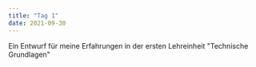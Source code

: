 ```yaml
---
title: "Tag 1"
date: 2021-09-30
---
```


Ein Entwurf für meine Erfahrungen in der ersten Lehreinheit "Technische Grundlagen"
